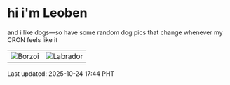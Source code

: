 # hi i'm Leoben

and i like dogs—so have some random dog pics that change whenever my CRON feels like it

|  |  |
|--------|----------|
| ![Borzoi](https://random-dog-vercel.vercel.app/api/random-borzoi?v=1761299041) | ![Labrador](https://random-dog-vercel.vercel.app/api/random-labrador?v=1761299041) |

Last updated: 2025-10-24 17:44 PHT

